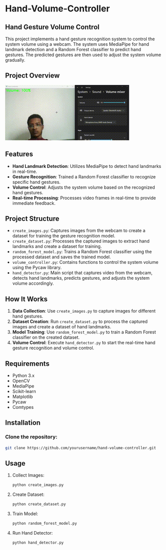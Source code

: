 # Hand-Volume-Controller

## Hand Gesture Volume Control

This project implements a hand gesture recognition system to control the system volume using a webcam. The system uses MediaPipe for hand landmark detection and a Random Forest classifier to predict hand gestures. The predicted gestures are then used to adjust the system volume gradually.

## Project Overview
![Hand_Volume_Controller_Demo](gifs/demo.gif)

## Features

- **Hand Landmark Detection**: Utilizes MediaPipe to detect hand landmarks in real-time.
- **Gesture Recognition**: Trained a Random Forest classifier to recognize specific hand gestures.
- **Volume Control**: Adjusts the system volume based on the recognized hand gestures.
- **Real-time Processing**: Processes video frames in real-time to provide immediate feedback.

## Project Structure

- `create_images.py`: Captures images from the webcam to create a dataset for training the gesture recognition model.
- `create_dataset.py`: Processes the captured images to extract hand landmarks and create a dataset for training.
- `random_forest_model.py`: Trains a Random Forest classifier using the processed dataset and saves the trained model.
- `volume_controller.py`: Contains functions to control the system volume using the Pycaw library.
- `hand_detector.py`: Main script that captures video from the webcam, detects hand landmarks, predicts gestures, and adjusts the system volume accordingly.

## How It Works

1. **Data Collection**: Use `create_images.py` to capture images for different hand gestures.
2. **Dataset Creation**: Run `create_dataset.py` to process the captured images and create a dataset of hand landmarks.
3. **Model Training**: Use `random_forest_model.py` to train a Random Forest classifier on the created dataset.
4. **Volume Control**: Execute `hand_detector.py` to start the real-time hand gesture recognition and volume control.

## Requirements

- Python 3.x
- OpenCV
- MediaPipe
- Scikit-learn
- Matplotlib
- Pycaw
- Comtypes

## Installation

### Clone the repository:
   ```bash
   git clone https://github.com/yourusername/hand-volume-controller.git
   ```

## Usage
1. Collect Images:
   ```bash
   python create_images.py
   ```

2. Create Dataset:
   ```bash
   python create_dataset.py
   ```
3. Train Model:
   ```bash
   python random_forest_model.py
   ```
4. Run Hand Detector:
   ```bash
   python hand_detector.py
   ```
